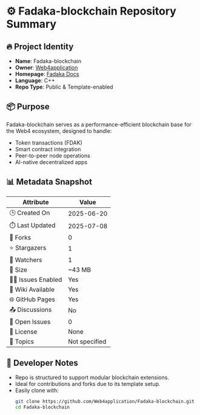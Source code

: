 # ⚙️ Fadaka-blockchain Repository Summary

## 🔥 Project Identity
- **Name**: Fadaka-blockchain
- **Owner**: [Web4application](https://github.com/Web4application)
- **Homepage**: [Fadaka Docs](https://web4application.github.io/Fadaka-blockchain/)
- **Language**: C++
- **Repo Type**: Public & Template-enabled

## 📦 Purpose
Fadaka-blockchain serves as a performance-efficient blockchain base for the Web4 ecosystem, designed to handle:
- Token transactions (FDAK)
- Smart contract integration
- Peer-to-peer node operations
- AI-native decentralized apps

## 📊 Metadata Snapshot

| Attribute           | Value                                           |
|---------------------|--------------------------------------------------|
| 🕒 Created On        | 2025-06-20                                       |
| ⏱️ Last Updated     | 2025-07-08                                       |
| 🔀 Forks             | 0                                                |
| ⭐ Stargazers        | 1                                                |
| 👀 Watchers          | 1                                                |
| 📁 Size              | ~43 MB                                           |
| 👨‍💻 Issues Enabled   | Yes                                              |
| 📘 Wiki Available    | Yes                                              |
| 🌐 GitHub Pages      | Yes                                              |
| 📤 Discussions       | No                                               |
| 🔧 Open Issues       | 0                                                |
| 🔐 License           | None                                             |
| 🧪 Topics            | Not specified                                    |

## 🧠 Developer Notes
- Repo is structured to support modular blockchain extensions.
- Ideal for contributions and forks due to its template setup.
- Easily clone with:
  ```bash
  git clone https://github.com/Web4application/Fadaka-blockchain.git
  cd Fadaka-blockchain

